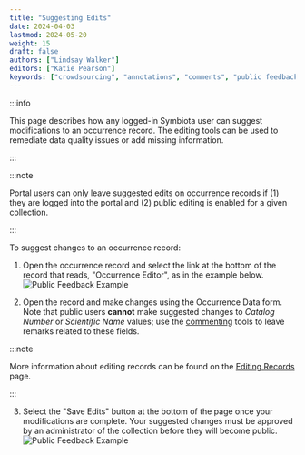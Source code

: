 ```yaml
---
title: "Suggesting Edits"
date: 2024-04-03
lastmod: 2024-05-20
weight: 15
draft: false
authors: ["Lindsay Walker"]
editors: ["Katie Pearson"]
keywords: ["crowdsourcing", "annotations", "comments", "public feedback"]
---
```


:::info

This page describes how any logged-in Symbiota user can suggest modifications to an occurrence record. The editing tools can be used to remediate data quality issues or add missing information.

:::

:::note

Portal users can only leave suggested edits on occurrence records if (1) they are logged into the portal and (2) public editing is enabled for a given collection.

:::

To suggest changes to an occurrence record:

1. Open the occurrence record and select the link at the bottom of the record that reads, "Occurrence Editor", as in the example below.
   ![Public Feedback Example](/img/publicfeedback.PNG)

2. Open the record and make changes using the Occurrence Data form. Note that public users **cannot** make suggested changes to _Catalog Number_ or _Scientific Name_ values; use the [commenting](/docs/User_Guide/Providing_Feedback/leaving_comments) tools to leave remarks related to these fields.

:::note

More information about editing records can be found on the [Editing Records](/docs/Editor_Guide/Editing_Searching_Records/) page.

:::

3. Select the "Save Edits" button at the bottom of the page once your modifications are complete. Your suggested changes must be approved by an administrator of the collection before they will become public.
   ![Public Feedback Example](/img/publicfeedback_confirmation.PNG)
